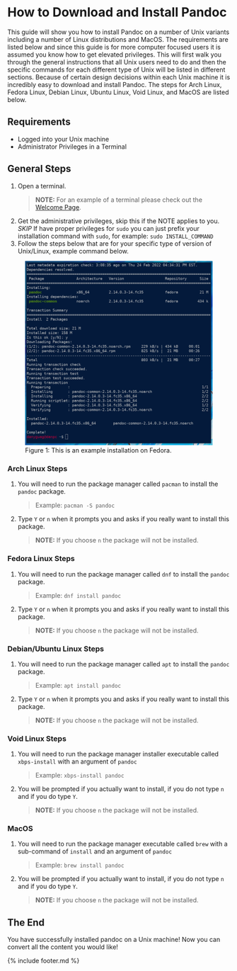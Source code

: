 # How to Download and Install Pandoc

This guide will show you how to install Pandoc on a number of Unix variants including a number of Linux distributions and MacOS.  The requirements are listed below and since this guide is for more computer focused users it is assumed you know how to get elevated privileges.  This will first walk you through the general instructions that all Unix users need to do and then the specific commands for each different type of Unix will be listed in different sections.  Because of certain design decisions within each Unix machine it is incredibly easy to download and install Pandoc.  The steps for Arch Linux, Fedora Linux, Debian Linux, Ubuntu Linux, Void Linux, and MacOS are listed below.

## Requirements

- Logged into your Unix machine
- Administrator Privileges in a Terminal

## General Steps 

1. Open a terminal.
   > **NOTE:** For an example of a terminal please check out the [Welcome Page](welcome.md).
2. Get the administrative privileges, skip this if the NOTE applies to you.
   *SKIP* If have proper privileges for `sudo` you can just prefix your installation command with `sudo`, for example: `sudo INSTALL_COMMAND`
3. Follow the steps below that are for your specific type of version of Unix/Linux, example command below.

<figure>
<img src="images/dnf_install_pandoc.png" alt="Picture of command to install Pandoc">
<figcaption>Figure 1: This is an example installation on Fedora.</figcaption>
</figure>

### Arch Linux Steps

1. You will need to run the package manager called `pacman` to install the `pandoc` package.
   > Example: `pacman -S pandoc`
2. Type `Y` or `n`  when it prompts you and asks if you really want to install this package.
   > **NOTE:** If you choose `n` the package will not be installed.

### Fedora Linux Steps

1. You will need to run the package manager called `dnf` to install the `pandoc` package.
   > Example: `dnf install pandoc`
2. Type `Y` or `n`  when it prompts you and asks if you really want to install this package.
   > **NOTE:** If you choose `n` the package will not be installed.

### Debian/Ubuntu Linux Steps

1. You will need to run the package manager called `apt` to install the `pandoc` package.
   > Example: `apt install pandoc`
2. Type `Y` or `n`  when it prompts you and asks if you really want to install this package.
   > **NOTE:** If you choose `n` the package will not be installed.

### Void Linux Steps

1. You will need to run the package manager installer executable called `xbps-install` with an argument of `pandoc`
   > Example: `xbps-install pandoc`
2. You will be prompted if you actually want to install, if you do not type `n` and if you do type `Y`.
   > **NOTE:** If you choose `n` the package will not be installed.
   
### MacOS

1. You will need to run the package manager executable called `brew` with a sub-command of `install` and an argument of `pandoc`
   > Example: `brew install pandoc`
2. You will be prompted if you actually want to install, if you do not type `n` and if you do type `Y`.
   > **NOTE:** If you choose `n` the package will not be installed.

## The End

You have successfully installed pandoc on a Unix machine! Now you can convert all the content you would like!

{% include footer.md %}
